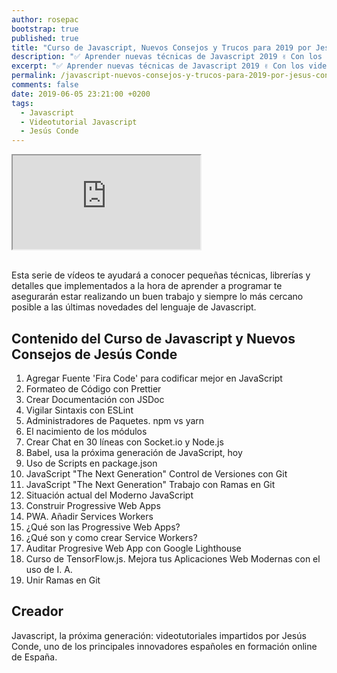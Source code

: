 ```yaml
---
author: rosepac
bootstrap: true
published: true
title: "Curso de Javascript, Nuevos Consejos y Trucos para 2019 por Jesús Conde"
description: "✅ Aprender nuevas técnicas de Javascript 2019 ✌️ Con los videotutoriales impartidos por Jesús Conde: PWA, Git, Linternas, TensorFlow, Service Workers."
excerpt: "✅ Aprender nuevas técnicas de Javascript 2019 ✌️ Con los videotutoriales impartidos por Jesús Conde: PWA, Git, Linternas, TensorFlow, Service Workers."
permalink: /javascript-nuevos-consejos-y-trucos-para-2019-por-jesus-conde/
comments: false
date: 2019-06-05 23:21:00 +0200
tags:
  - Javascript
  - Videotutorial Javascript
  - Jesús Conde
---
```


<div class="embed-responsive embed-responsive-16by9">
  <iframe class="embed-responsive-item" src="https://www.youtube-nocookie.com/embed/videoseries?list=PLTlBeKQnFKtIU7Ap4jNX513lI1bC9m01X" allowfullscreen></iframe>
</div><br/>

Esta serie de vídeos te ayudará a conocer pequeñas técnicas, librerías y detalles que implementados a la hora de aprender a programar te asegurarán estar realizando un buen trabajo y siempre lo más cercano posible a las últimas novedades del lenguaje de Javascript.

## **Contenido del Curso de Javascript y Nuevos Consejos de Jesús Conde**

1. Agregar Fuente 'Fira Code' para codificar mejor en JavaScript
2. Formateo de Código con Prettier
3. Crear Documentación con JSDoc
4. Vigilar Sintaxis con ESLint
5. Administradores de Paquetes. npm vs yarn
6. El nacimiento de los módulos
7. Crear Chat en 30 líneas con Socket.io y Node.js
8. Babel, usa la próxima generación de JavaScript, hoy
9. Uso de Scripts en package.json
10. JavaScript "The Next Generation" Control de Versiones con Git
11. JavaScript "The Next Generation" Trabajo con Ramas en Git
12. Situación actual del Moderno JavaScript
13. Construir Progressive Web Apps
14. PWA. Añadir Services Workers
15. ¿Qué son las Progressive Web Apps?
16. ¿Qué son y como crear Service Workers?
17. Auditar Progresive Web App con Google Lighthouse
18. Curso de TensorFlow.js. Mejora tus Aplicaciones Web Modernas con el uso de I. A.
19. Unir Ramas en Git

## Creador

Javascript, la próxima generación: videotutoriales impartidos por Jesús Conde, uno de los principales innovadores españoles en formación online de España.